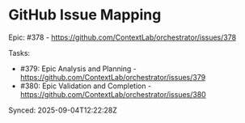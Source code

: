 # GitHub Issue Mapping

Epic: #378 - https://github.com/ContextLab/orchestrator/issues/378

Tasks:
- #379: Epic Analysis and Planning - https://github.com/ContextLab/orchestrator/issues/379
- #380: Epic Validation and Completion - https://github.com/ContextLab/orchestrator/issues/380

Synced: 2025-09-04T12:22:28Z
